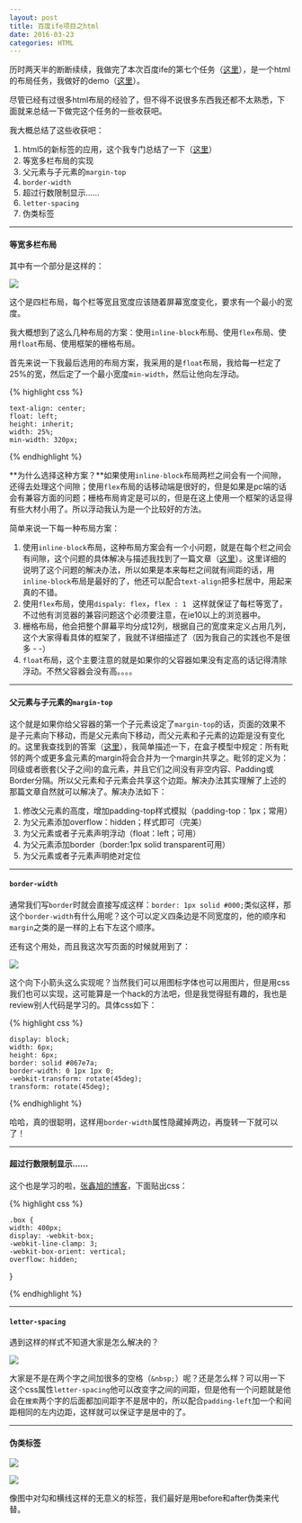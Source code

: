 ```yaml
---
layout: post
title: 百度ife项目之html
date: 2016-03-23
categories: HTML	
---
```


历时两天半的断断续续，我做完了本次百度ife的第七个任务（[这里](http://ife.baidu.com/task/detail?taskId=7)），是一个html的布局任务，我做好的demo（[这里](http://yatessss.github.io/demo/baidu_ife/task_7/index.html)）。

尽管已经有过很多html布局的经验了，但不得不说很多东西我还都不太熟悉，下面就来总结一下做完这个任务的一些收获吧。

我大概总结了这些收获吧：

1. html5的新标签的应用，这个我专门总结了一下（[这里](http://www.yatessss.com/html/2016/03/18/HTML5%E7%9A%84%E5%AD%A6%E4%B9%A0.html)）
2. 等宽多栏布局的实现
3. 父元素与子元素的`margin-top`
4. `border-width`
5. 超过行数限制显示……
6. `letter-spacing`
7. 伪类标签

*****

#### 等宽多栏布局

其中有一个部分是这样的：

![](http://7xqch8.com1.z0.glb.clouddn.com/blog_2016_03_pic_2.png)

这个是四栏布局，每个栏等宽且宽度应该随着屏幕宽度变化，要求有一个最小的宽度。

我大概想到了这么几种布局的方案：使用`inline-block`布局、使用`flex`布局、使用`float`布局、使用框架的栅格布局。

首先来说一下我最后选用的布局方案，我采用的是`float`布局，我给每一栏定了25%的宽，然后定了一个最小宽度`min-width`，然后让他向左浮动。

{% highlight css %}

	text-align: center;
    float: left;
    height: inherit;
    width: 25%;
    min-width: 320px;

{% endhighlight %}

**为什么选择这种方案？**如果使用`inline-block`布局两栏之间会有一个间隙，还得去处理这个间隙；使用`flex`布局的话移动端是很好的，但是如果是pc端的话会有兼容方面的问题；栅格布局肯定是可以的，但是在这上使用一个框架的话显得有些大材小用了。所以浮动我认为是一个比较好的方法。

简单来说一下每一种布局方案：

1. 使用`inline-block`布局，这种布局方案会有一个小问题，就是在每个栏之间会有间隙，这个问题的具体解决与描述我找到了一篇文章（[这里](http://www.w3cplus.com/css/fighting-the-space-between-inline-block-elements)）。这里详细的说明了这个问题的解决办法，所以如果是本来每栏之间就有间距的话，用`inline-block`布局是最好的了，他还可以配合`text-align`把多栏居中，用起来真的不错。
2. 使用`flex`布局，使用`dispaly: flex`，`flex : 1 ` 这样就保证了每栏等宽了，不过他有浏览器的兼容问题这个必须要注意，在ie10以上的浏览器中。
3. 栅格布局，他会把整个屏幕平均分成12列，根据自己的宽度来定义占用几列，这个大家得看具体的框架了，我就不详细描述了（因为我自己的实践也不是很多 - -）
4. `float`布局，这个主要注意的就是如果你的父容器如果没有定高的话记得清除浮动。不然父容器会没有高。。。。

*****

#### 父元素与子元素的`margin-top`

这个就是如果你给父容器的第一个子元素设定了`margin-top`的话，页面的效果不是子元素向下移动，而是父元素向下移动，而父元素和子元素的边距是没有变化的。这里我查找到的答案（[这里](http://blog.csdn.net/duran1986/article/details/6930967)），我简单描述一下，在盒子模型中规定：所有毗邻的两个或更多盒元素的margin将会合并为一个margin共享之。毗邻的定义为：同级或者嵌套(父子之间)的盒元素，并且它们之间没有非空内容、Padding或Border分隔。所以父元素和子元素会共享这个边距。解决办法其实理解了上述的那篇文章自然就可以解决了。解决办法如下：

1. 修改父元素的高度，增加padding-top样式模拟（padding-top：1px；常用） 
2. 为父元素添加overflow：hidden；样式即可（完美） 
3. 为父元素或者子元素声明浮动（float：left；可用） 
4. 为父元素添加border（border:1px solid transparent可用） 
5. 为父元素或者子元素声明绝对定位

*****

#### `border-width`

通常我们写`border`时就会直接写成这样：`border: 1px solid #000;`类似这样，那这个`border-width`有什么用呢？这个可以定义四条边是不同宽度的，他的顺序和`margin`之类的是一样的上右下左这个顺序。

还有这个用处，而且我这次写页面的时候就用到了：

![](http://7xqch8.com1.z0.glb.clouddn.com/blog_2016_03_pic_3.png)

这个向下小箭头这么实现呢？当然我们可以用图标字体也可以用图片，但是用css我们也可以实现，这可能算是一个hack的方法吧，但是我觉得挺有趣的，我也是review别人代码是学习的。具体css如下：

{% highlight css %}

    display: block;
    width: 6px;
    height: 6px;
    border: solid #867e7a;
    border-width: 0 1px 1px 0;
    -webkit-transform: rotate(45deg);
    transform: rotate(45deg);

{% endhighlight %}

哈哈，真的很聪明，这样用`border-width`属性隐藏掉两边，再旋转一下就可以了！

****

#### 超过行数限制显示……

这个也是学习的啦，[张鑫旭的博客](http://www.zhangxinxu.com/study/201510/webkit-line-clamp-text-overflow-ellipsis.html)，下面贴出css：

{% highlight css %}

    .box {
    width: 400px; 
    display: -webkit-box;
    -webkit-line-clamp: 3;
    -webkit-box-orient: vertical;
    overflow: hidden;
}

{% endhighlight %}

*****

#### `letter-spacing`

遇到这样的样式不知道大家是怎么解决的？

![](http://7xqch8.com1.z0.glb.clouddn.com/blog_2016_03_pic_4.png)

大家是不是在两个字之间加很多的空格（`&nbsp;`）呢？还是怎么样？可以用一下这个css属性`letter-spacing`他可以改变字之间的间距，但是他有一个问题就是他会在`搜索`两个字的后面都加间距字不是居中的，所以配合`padding-left`加一个和间距相同的左内边距，这样就可以保证字是居中的了。

******

#### 伪类标签

![](http://7xqch8.com1.z0.glb.clouddn.com/blog_2016_03_pic_5.png)

![](http://7xqch8.com1.z0.glb.clouddn.com/blog_2016_03_pic_6.png)

像图中对勾和横线这样的无意义的标签，我们最好是用before和after伪类来代替。